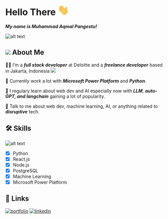 # Hello There <img src="https://raw.githubusercontent.com/noczero/noczero/master/styles/Hi.gif" width="35px">

***My name is Muhammad Aqmal Pangestu!***

![alt text](https://github-readme-stats.vercel.app/api?username=maqmal&show_icons=true&theme=radical)

## <img src="https://github.com/TheDudeThatCode/TheDudeThatCode/blob/master/Assets/Developer.gif" width="45" /> About Me

🧑‍💻 I’m a ***full stack developer*** at Deloitte and a ***freelance developer*** based in Jakarta, Indonesia <img src="https://media.giphy.com/media/WUlplcMpOCEmTGBtBW/giphy.gif" width="30">

🚀 Currently work a lot with ***Microsoft Power Platform*** and ***Python***.

🧠 I regulary learn about web dev and AI especially now with ***LLM***, ***auto-GPT, and langchain*** gaining a lot of popularity.

💬 Talk to me about web dev, machine learning, AI, or anything related to ***disruptive*** tech.

## 🛠 Skills

![alt text](https://api.githubtrends.io/user/svg/maqmal/langs?time_range=six_months&loc_metric=changed&compact=True&theme=synthwaves)

- [x] Python
- [x] React.js
- [x] Node.js
- [x] PostgreSQL
- [x] Machine Learning
- [x] Microsoft Power Platform

## 🔗 Links

[![portfolio](https://img.shields.io/badge/my_portfolio-000?style=for-the-badge&logo=ko-fi&logoColor=white)](https://maqmal.github.io/portfolio/)
[![linkedin](https://img.shields.io/badge/linkedin-0A66C2?style=for-the-badge&logo=linkedin&logoColor=white)](https://www.linkedin.com/in/m-aqmal-pangestu-2217a7187/)



